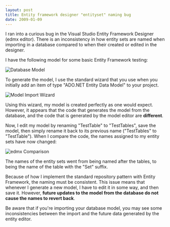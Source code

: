 ```yaml
---
layout: post
title: Entity framework designer "entityset" naming bug
date: 2009-01-09
---
```


I ran into a curious bug in the Visual Studio Entity Framework Designer (edmx editor). There is an inconsistency in how entity sets are named when importing in a database compared to when their created or edited in the designer.

I have the following model for some basic Entity Framework testing:

![Database Model](ef-designer-bug1.png) 

To generate the model, I use the standard wizard that you use when you initially add an item of type "ADO.NET Entity Data Model" to your project.

![Model Import Wizard](image4.png) 

Using this wizard, my model is created perfectly as one would expect. However, it appears that the code that generates the model from the database, and the code that is generated by the model editor are **different**.

Now, I edit my model by renaming "TestTable" to "TestTables", save the model, then simply rename it back to its previous name ("TestTables" to "TestTable"). When I compare the code, the names assigned to my entity sets have now changed:

![edmx Comparison](image5.png) 

The names of the entity sets went from being named after the tables, to being the name of the table with the "Set" suffix.

Because of how I implement the standard repository pattern with Entity Framework, the naming must be consistent. This issue means that whenever I generate a new model, I have to edit it in some way, and then save it. However, **future updates to the model from the database do not cause the names to revert back**.

Be aware that if you're importing your database model, you may see some inconsistencies between the import and the future data generated by the entity editor.